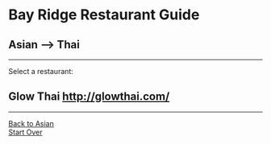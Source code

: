 # Bay Ridge Restaurant Guide
## Asian --> Thai
---
Select a restaurant:
## Glow Thai http://glowthai.com/
---
[Back to Asian](asian.md)  
[Start Over](../home.md)

